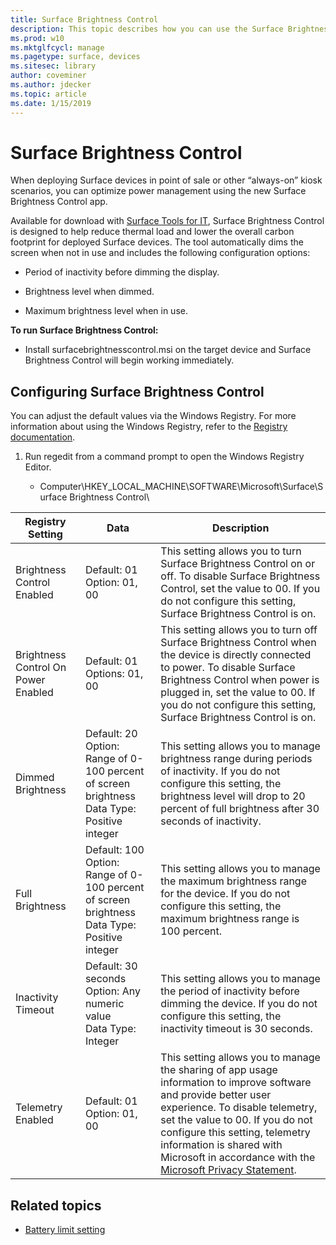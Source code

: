 ```yaml
---
title: Surface Brightness Control
description: This topic describes how you can use the Surface Brightness Control app to manage display brightness in point-of-sale and kiosk scenarios.
ms.prod: w10
ms.mktglfcycl: manage
ms.pagetype: surface, devices
ms.sitesec: library
author: coveminer
ms.author: jdecker
ms.topic: article
ms.date: 1/15/2019
---
```


# Surface Brightness Control

When deploying Surface devices in point of sale or other “always-on”
kiosk scenarios, you can optimize power management using the new Surface
Brightness Control app.

Available for download with [Surface Tools for
IT](https://www.microsoft.com/download/details.aspx?id=46703), Surface Brightness Control is
designed to help reduce thermal load and lower the overall carbon
footprint for deployed Surface devices. The tool automatically dims the screen when not in use and
includes the following configuration options:

  - Period of inactivity before dimming the display.

  - Brightness level when dimmed.

  - Maximum brightness level when in use.

**To run Surface Brightness Control:**

  - Install surfacebrightnesscontrol.msi on the target device and Surface Brightness Control
    will begin working immediately.

## Configuring Surface Brightness Control

You can adjust the default values via the Windows Registry. For more
information about using the Windows Registry, refer to the [Registry
documentation](https://docs.microsoft.com/windows/desktop/sysinfo/registry).

1.  Run regedit from a command prompt to open the Windows Registry
    Editor.
    
      - Computer\HKEY\_LOCAL\_MACHINE\SOFTWARE\Microsoft\Surface\Surface
        Brightness Control\	
		

| Registry Setting | Data| Description  
|-----------|------------|---------------
| Brightness Control Enabled  |  Default: 01  <br> Option: 01, 00 |  This setting allows you to turn Surface Brightness Control on or off. To disable Surface Brightness Control, set the value to 00. If you do not configure this setting, Surface Brightness Control is on. |
| Brightness Control On Power Enabled| Default: 01 <br> Options: 01, 00 | This setting allows you to turn off Surface Brightness Control when the device is directly connected to power. To disable Surface Brightness Control when power is plugged in, set the value to 00. If you do not configure this setting, Surface Brightness Control is on. |
| Dimmed Brightness   | Default: 20  <br>Option: Range of 0-100 percent of screen brightness <br> Data Type: Positive integer | This setting allows you to manage brightness range during periods of inactivity. If you do not configure this setting, the brightness level will drop to 20 percent of full brightness after 30 seconds of inactivity. |
Full Brightness   | Default: 100  <br>Option: Range of 0-100 percent of screen brightness <br> Data Type: Positive integer | This setting allows you to manage the maximum brightness range for the device. If you do not configure this setting, the maximum brightness range is 100 percent.|  
| Inactivity Timeout| Default: 30 seconds <br>Option: Any numeric value  <br>Data Type: Integer  | This setting allows you to manage the period of inactivity before dimming the device. If you do not configure this setting, the inactivity timeout is 30 seconds.|
| Telemetry  Enabled | Default: 01 <br>Option: 01, 00  | This setting allows you to manage the sharing of app usage information to improve software and provide better user experience. To disable telemetry, set the value to 00. If you do not configure this setting, telemetry information is shared with Microsoft in accordance with the [Microsoft Privacy Statement](https://privacy.microsoft.com/privacystatement). |



## Related topics

- [Battery limit setting](battery-limit.md)

